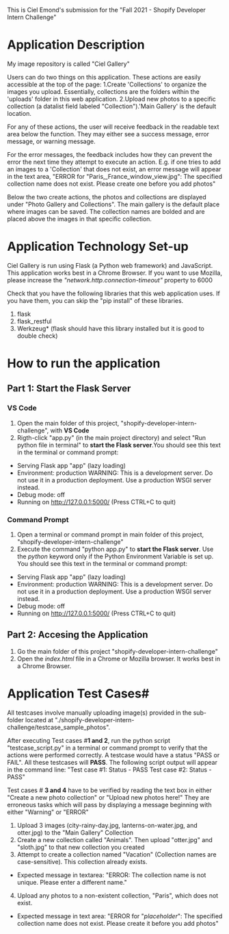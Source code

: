 This is Ciel Emond's submission for the "Fall 2021 - Shopify Developer Intern Challenge"

# Application Description #
My image repository is called "Ciel Gallery"

Users can do two things on this application. These actions are easily accessible at the top of the page:
    1.Create 'Collections' to organize the images you upload. Essentially, collections are the folders within the 'uploads' folder in this web application.
    2.Upload new photos to a specific collection (a datalist field labeled "Collection").'Main Gallery' is the default location. 

For any of these actions, the user will receive feedback in the readable text area below the function. They may either see a success message, error message, or warning message. 

For the error messages, the feedback includes how they can prevent the error the next time they attempt to execute an action. E.g. if one tries to add an images to a 'Collection' that does not exist, an error message will appear in the text area, "ERROR for "Paris,_France_window_view.jpg": The specified collection name does not exist. Please create one before you add photos"

Below the two create actions, the photos and collections are displayed under "Photo Gallery and Collections". The main gallery is the default place where images can be saved. The collection names are bolded and are placed above the images in that specific collection.

# Application Technology Set-up #

Ciel Gallery is run using Flask (a Python web framework) and JavaScript. This application works best in a Chrome Browser. If you want to use Mozilla, please increase the *"network.http.connection-timeout"* property to 6000

Check that you have the following libraries that this web application uses. If you have them, you can skip the "pip install" of these libraries.

  1. flask
  2. flask_restful
  3. Werkzeug* (flask should have this library installed but it is good to double check)


# How to run the application #

## Part 1: Start the Flask Server ##
### VS Code ###
1. Open the main folder of this project, "shopify-developer-intern-challenge", with **VS Code** 
2. Rigth-click "app.py" (in the main project directory) and select "Run python file in terminal" to **start the Flask server**.You should see this text in the terminal or command prompt:

* Serving Flask app "app" (lazy loading)
 * Environment: production
   WARNING: This is a development server. Do not use it in a production deployment.
   Use a production WSGI server instead.
 * Debug mode: off
 * Running on http://127.0.0.1:5000/ (Press CTRL+C to quit)

### Command Prompt ###
1. Open a terminal or command prompt in main folder of this project, "shopify-developer-intern-challenge"
2. Execute the command "python app.py" to **start the Flask server**. Use the *python* keyword only if the Python Environment Variable is set up. You should see this text in the terminal or command prompt:

* Serving Flask app "app" (lazy loading)
 * Environment: production
   WARNING: This is a development server. Do not use it in a production deployment.
   Use a production WSGI server instead.
 * Debug mode: off
 * Running on http://127.0.0.1:5000/ (Press CTRL+C to quit)

## Part 2: Accesing the Application ##

1. Go the main folder of this project "shopify-developer-intern-challenge"
2. Open the *index.html* file in a Chrome or Mozilla browser. It works best in a Chrome Browser. 

# Application Test Cases#

All testcases involve manually uploading image(s) provided in the sub-folder located at "./shopify-developer-intern-challenge/testcase_sample_photos".

After executing Test cases #**1 and 2**, run the python script "testcase_script.py" in a terminal or command prompt to verify that the actions were performed correctly. A testcase would have a status "PASS or FAIL". All these testcases will **PASS**. 
The following script output will appear in the command line:
"Test case #1: Status - PASS
Test case #2: Status - PASS"

Test cases # **3 and 4** have to be verified by reading the text box in either "Create a new photo collection" or "Upload new photos here!" They are erroneous tasks which will pass by displaying a message beginning with either "Warning" or "ERROR"

1. Upload 3 images (city-rainy-day.jpg, lanterns-on-water.jpg, and otter.jpg) to the "Main Gallery" Collection
2. Create a new collection called "Animals". Then upload "otter.jpg" and "sloth.jpg" to that new collection you created
3. Attempt to create a collection named "Vacation" (Collection names are case-sensitive). This collection already exists. 
  - Expected message in textarea: "ERROR: The collection name is not unique. Please enter a different name."
4. Upload any photos to a non-existent collection, "Paris", which does not exist.
  - Expected message in text area: "ERROR for "*placeholder*": The specified collection name does not exist. Please create it before you add photos"
